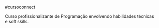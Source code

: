 #cursoconnect

Curso profissionalizante de Programação envolvendo habilidades técnicas e soft skills.